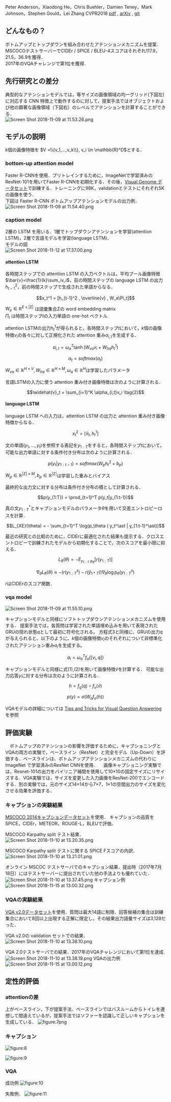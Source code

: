 Peter Anderson，Xiaodong He，Chris Buehler，Damien Teney，Mark Johnson，Stephen Gould，Lei Zhang
CVPR2018
[pdf](https://arxiv.org/pdf/1707.07998.pdf) , [arXiv](https://arxiv.org/abs/1707.07998) , [git](https://github.com/peteanderson80/bottom-up-attention)

## どんなもの？
ボトムアップとトップダウンを組み合わせたアテンションメカニズムを提案．  
MSCOCOテストサーバーでCIDEr / SPICE / BLEU-4スコアはそれぞれ117.9，21.5，36.9を獲得．  
2017年のVQAチャレンジで第1位を獲得．

## 先行研究との差分
典型的なアテンションモデルでは，等サイズの画像領域の均一グリッド(下図左)に対応する CNN 特徴上で動作するのに対して，提案手法ではオブジェクトおよび他の顕著な画像領域（下図右）のレベルでアテンションを計算することができる．  
![Screen Shot 2018-11-09 at 11.53.26.png](https://qiita-image-store.s3.amazonaws.com/0/312111/05ad117f-22dc-5c2b-0dbe-462264985a92.png)


## モデルの説明

$`k`$個の画像特徴を $`V =\\{v_1,...,v_k\\}, v_i \in \mathbb{R}^D`$とする．

### bottom-up attention model
Faster R-CNNを使用．プリトレインするために，ImageNetで学習済みのResNet-101を用いてFaster R-CNNを初期化する．その後，[Visual Genome データセット](https://visualgenome.org/)で訓練する．トレーニングに98K，validationとテストにそれぞれ5Kの画像を使う．  
下図は Faster R-CNN ボトムアップアテンションモデルの出力例．  
![Screen Shot 2018-11-09 at 11.54.40.png](https://qiita-image-store.s3.amazonaws.com/0/312111/de355a8c-84dc-af72-cf46-07b0945b6cf4.png)

### caption model
2層の LSTM を用いる．1層でトップダウンアテンションを学習(attention LSTM)，2層で言語モデルを学習(language LSTM)．  
モデルの図  
![Screen Shot 2018-11-12 at 17.37.00.png](https://qiita-image-store.s3.amazonaws.com/0/312111/3a23c2fd-58ae-368c-bea0-45edf8ef2d84.png)

#### attention LSTM
各時間ステップでの attention LSTM の入力ベクトルは，平均プール画像特徴 $`\bar{v}=\frac{1}{k}\sum_iv_i`$，前の時間ステップの language LSTM の出力$`h_{t-1}^2`$，前の時間ステップで生成された単語からなる．

```math
x_t^1 = [h_{t-1}^2 , \overline{v} , W_e\Pi_t]
```

$`W_e \in \mathbb{R}^{E \times | \Sigma |}`$ は語彙集合$`\Sigma`$の word embedding matrix  
$`\Pi_t`$ は時間ステップ$`t`$の入力単語の one-hot ベクトル  

attention LSTMの出力$`h_t^1`$が得られると，各時間ステップ$`t`$において，$`k`$個の画像特徴$`v_i`$の各々に対して正規化された attention 重み$`\alpha _{i,t}`$を生成する．

```math
a_{i,t} = \omega_a^T \tanh(W_{va}v_i+W_{ha}h_t^1)
```

```math
\alpha_t = softmax(a_t) \tag{1}
```

$`W_{va} \in \mathbb{R}^{H \times V} , W_{ha} \in \mathbb{R}^{H \times M} , \omega_a \in \mathbb{R}^H`$は学習したパラメータ  

言語LSTMの入力に使う attention 重み付き画像特徴は次のように計算される．  

```math
\widehat{v}_t = \sum_{i=1}^K \alpha_{i,t}v_i \tag{2}
```

#### language LSTM
language LSTM への入力は，attention LSTM の出力と attention 重み付き画像特徴からなる．

```math
x_t^2 = [\widehat{v}_t , h_t^1]
```

文の単語($y_1,...,y_t$)を参照する表記を$y_{1:T}$をすると，各時間ステップ$t$において，可能な出力単語に対する条件付き分布は次のように計算される．

```math
p(y_t|y_{1:t-1}) = softmax(W_p h_t^2 + b_p)
```

$W_p \in \mathbb{R}^{|\Sigma|\times M} , b_p \in \mathbb{R}^{|\Sigma|}$は学習した重みとバイアス

最終的な出力文に対する分布は条件付き分布の積として計算される．

```math
p(y_{1:T}) = \prod_{t=1}^T p(y_t|y_{1:t-1})
```

真の文$y_{1:T}^\ast$とキャプションモデルのパラメータ$\theta$を用いて交差エントロピーロスを計算．

```math
L_{XE}(\theta) = - \sum_{t=1}^T \log(p_\theta ( y_t^\ast | y_{1:t-1}^\ast))
```

最近の研究との比較のために，CIDErに最適化された結果も提示する．クロスエントロピーで訓練されたモデルから初期化することで，次のスコアを最小限に抑える．

```math
L_R(\theta) = - E_{y_{1:T}~p_\theta}[r(y_{1:T})]
```

```math
\nabla_\theta L_R(\theta) \approx -(r(y_{1:T}^s) - r(\widehat {y}_{1*T})) \nabla_\theta \log p_\theta (y_{1:T}^s)
```

$r$はCIDErのスコア関数．
### vqa model
![Screen Shot 2018-11-09 at 11.55.10.png](https://qiita-image-store.s3.amazonaws.com/0/312111/637a57c8-c3f7-a3f2-2116-c3b1dbebb4ea.png)

キャプションモデルと同様にソフトトップダウンアテンションメカニズムを使用する．
提案手法では，各質問は学習された単語埋め込みを用いて表現されたGRUの隠れ状態$q$として最初に符号化される。 方程式3と同様に、GRUの出力$q$が与えられると、以下のように、$k$個の画像特徴$v_i$のそれぞれについて非標準化されたアテンション重み$a_i$を生成する。

```math
a_i = \omega_a^Tf_a([v_i,q])
```

キャプションモデルと同様に式(1),(2)を用いて画像特徴$\widehat{v}$を計算する．
可能な出力応答$y$に対する分布は次のように計算される．

```math
h=f_q(q) \circ f_v(\widehat{v})
```

```math
p(y) = \sigma(W_of_o(h))
```

VQAモデルの詳細については [Tips and Tricks for Visual Question Answering](https://arxiv.org/pdf/1708.02711.pdf) を参照



## 評価実験

　ボトムアップのアテンションの影響を評価するために，キャプショニングとVQAの両方の実験で，ベースライン（ResNet）と完全モデル（Up-Down）を評価する．ベースラインは、ボトムアップアテンションメカニズムの代わりに ImageNet で学習済みのResNet CNNを使用．
　画像キャプショニング実験では，Resnet-101の出力をバイリニア補間を使用して10×10の固定サイズにリサイズする．VQA実験では，サイズを変更した入力画像をResNet-200でエンコードする．別の実験では，元のサイズ14×14から7×7，1×1の空間出力のサイズを変化させる効果を評価する．

### キャプションの実験結果

[MSCOCO 2014キャプションデータセット](http://cocodataset.org/#home)を使用．
キャプションの品質をSPICE，CIDEr，METEOR，ROUGE-L，BLEUで評価．

MSCOCO Karpathy split テスト結果．
![Screen Shot 2018-11-10 at 13.20.35.png](https://qiita-image-store.s3.amazonaws.com/0/312111/35d4dc85-09e9-4bdc-b9bc-e56af79c777e.png)

MSCOCO Karpathy split テストに関する SPICE Fスコアの内訳．
![Screen Shot 2018-11-10 at 13.21.01.png](https://qiita-image-store.s3.amazonaws.com/0/312111/7277ad6b-05f7-1202-dec4-786a84419c06.png)

オンライン MSCOC テストサーバでのキャプション結果．提出時（2017年7月18日）にはテストサーバーに提出されていた他の手法よりも優れていた．
![Screen Shot 2018-11-10 at 13.37.45.png](https://qiita-image-store.s3.amazonaws.com/0/312111/569977ae-d0c4-6c65-d20f-f8a69d334c99.png)
キャプション例
![Screen Shot 2018-11-15 at 13.00.32.png](https://qiita-image-store.s3.amazonaws.com/0/312111/26175210-7270-998a-2156-21a31c2b4382.png)


### VQAの実験結果

[VQA v2.0データセット](http://visualqa.org/download.html)を使用．質問は最大14語に制限．回答候補の集合は訓練集合において8回以上出現する正解に限定し，その結果出力語彙サイズは3,129だった．

VQA v2.0の validation セットでの結果．
![Screen Shot 2018-11-10 at 13.38.10.png](https://qiita-image-store.s3.amazonaws.com/0/312111/a25d0782-34bd-6481-d387-6fba7b88bef1.png)

VQA 2.0テストサーバでの結果．2017年のVQAチャレンジにおいて第1位を達成.
![Screen Shot 2018-11-10 at 13.38.19.png](https://qiita-image-store.s3.amazonaws.com/0/312111/b772d18a-fecc-1f8c-b73a-81509239557a.png)
VQAの出力例
![Screen Shot 2018-11-15 at 13.00.12.png](https://qiita-image-store.s3.amazonaws.com/0/312111/282d5970-ffe5-a458-8dc7-5cbd3b33f48f.png)


## 定性的評価
### attentionの差
上がベースライン，下が提案手法．ベースラインではバスルームからトイレを連想して間違えているが，提案手法ではソファーを認識して正しいキャプションを生成している．
![figure:7png](https://qiita-image-store.s3.amazonaws.com/0/312111/000973d1-adbd-caa4-543c-327dccb36e86.png)

### キャプション

![figure:8](https://qiita-image-store.s3.amazonaws.com/0/312111/9409fc97-06e0-c7fc-4268-32dd3c602f64.png)

![figure:9](https://qiita-image-store.s3.amazonaws.com/0/312111/c858480c-29f1-faaf-113f-c139f44aad22.png)

### VQA
成功例
![figure:10](https://qiita-image-store.s3.amazonaws.com/0/312111/8e863893-cfbc-776a-7862-39343e065d05.png)

失敗例．
![figure:11](https://qiita-image-store.s3.amazonaws.com/0/312111/8d8f1666-ea88-1692-b3d9-d8240c478dfd.png)
